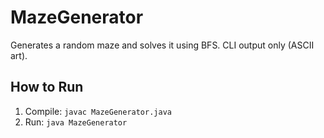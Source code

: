 # MazeGenerator

Generates a random maze and solves it using BFS. CLI output only (ASCII art).

## How to Run
1. Compile: `javac MazeGenerator.java`
2. Run: `java MazeGenerator`

